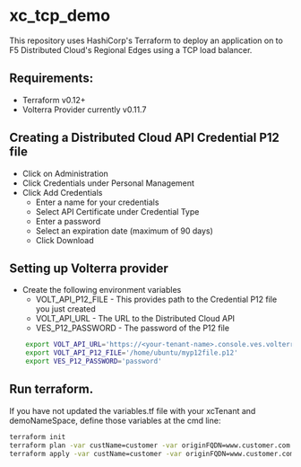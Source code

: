 # xc_tcp_demo
This repository uses HashiCorp's Terraform to deploy an application on to F5 Distributed Cloud's Regional Edges using a TCP load balancer. 

##  Requirements:
* Terraform v0.12+
* Volterra Provider currently v0.11.7

## Creating a Distributed Cloud API Credential P12 file
* Click on Administration 
* Click Credentials under Personal Management 
* Click Add Credentials
    * Enter a name for your credentials
    * Select API Certificate under Credential Type
    * Enter a password
    * Select an expiration date (maximum of 90 days)
    * Click Download

## Setting up Volterra provider
* Create the following environment variables 
    * VOLT_API_P12_FILE - This provides path to the Credential P12 file you just created
    * VOLT_API_URL - The URL to the Distributed Cloud API 
    * VES_P12_PASSWORD - The password of the P12 file
 
````bash
    export VOLT_API_URL='https://<your-tenant-name>.console.ves.volterra.io/api'
    export VOLT_API_P12_FILE='/home/ubuntu/myp12file.p12'
    export VES_P12_PASSWORD='password'
````

## Run terraform. 
If you have not updated the variables.tf file with your xcTenant and demoNameSpace, define those variables at the cmd line:
````bash
terraform init
terraform plan -var custName=customer -var originFQDN=www.customer.com -var xcTenant=<your-tenant-name> -var demoNameSpace=<your-namespace>
terraform apply -var custName=customer -var originFQDN=www.customer.com -var xcTenant=<your-tenant-name> -var demoNameSpace=<your-namespace>
````

